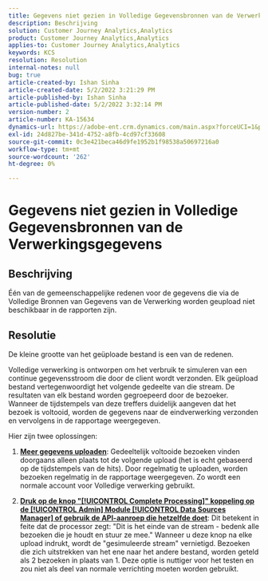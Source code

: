 ```yaml
---
title: Gegevens niet gezien in Volledige Gegevensbronnen van de Verwerkingsgegevens
description: Beschrijving
solution: Customer Journey Analytics,Analytics
product: Customer Journey Analytics,Analytics
applies-to: Customer Journey Analytics,Analytics
keywords: KCS
resolution: Resolution
internal-notes: null
bug: true
article-created-by: Ishan Sinha
article-created-date: 5/2/2022 3:21:29 PM
article-published-by: Ishan Sinha
article-published-date: 5/2/2022 3:32:14 PM
version-number: 2
article-number: KA-15634
dynamics-url: https://adobe-ent.crm.dynamics.com/main.aspx?forceUCI=1&pagetype=entityrecord&etn=knowledgearticle&id=a08c6085-2bca-ec11-a7b5-6045bd00dca1
exl-id: 24d827be-341d-4752-a8fb-4cd97cf33608
source-git-commit: 0c3e421beca46d9fe1952b1f98538a50697216a0
workflow-type: tm+mt
source-wordcount: '262'
ht-degree: 0%

---
```


# Gegevens niet gezien in Volledige Gegevensbronnen van de Verwerkingsgegevens

## Beschrijving


Één van de gemeenschappelijke redenen voor de gegevens die via de Volledige Bronnen van Gegevens van de Verwerking worden geupload niet beschikbaar in de rapporten zijn.


## Resolutie


De kleine grootte van het geüploade bestand is een van de redenen.

Volledige verwerking is ontworpen om het verbruik te simuleren van een continue gegevensstroom die door de client wordt verzonden. Elk geüpload bestand vertegenwoordigt het volgende gedeelte van die stream. De resultaten van elk bestand worden gegroepeerd door de bezoeker. Wanneer de tijdstempels van deze treffers duidelijk aangeven dat het bezoek is voltooid, worden de gegevens naar de eindverwerking verzonden en vervolgens in de rapportage weergegeven.

Hier zijn twee oplossingen:

1. <u><b>Meer gegevens uploaden</b></u>: Gedeeltelijk voltooide bezoeken vinden doorgaans alleen plaats tot de volgende upload (het is echt gebaseerd op de tijdstempels van de hits). Door regelmatig te uploaden, worden bezoeken regelmatig in de rapportage weergegeven. Zo wordt een normale account voor Volledige verwerking gebruikt.

2. <u><b>Druk op de knop &quot;[!UICONTROL Complete Processing]&quot; koppeling op de [!UICONTROL Admin] Module [!UICONTROL Data Sources Manager] of gebruik de API-aanroep die hetzelfde doet</b></u>: Dit betekent in feite dat de processor zegt: &quot;Dit is het einde van de stream - bedenk alle bezoeken die je houdt en stuur ze mee.&quot; Wanneer u deze knop na elke upload indrukt, wordt de &quot;gesimuleerde stream&quot; vernietigd. Bezoeken die zich uitstrekken van het ene naar het andere bestand, worden geteld als 2 bezoeken in plaats van 1. Deze optie is nuttiger voor het testen en zou niet als deel van normale verrichting moeten worden gebruikt.
